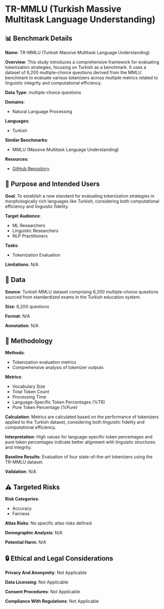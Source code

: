 # TR-MMLU (Turkish Massive Multitask Language Understanding)

## 📊 Benchmark Details

**Name**: TR-MMLU (Turkish Massive Multitask Language Understanding)

**Overview**: This study introduces a comprehensive framework for evaluating tokenization strategies, focusing on Turkish as a benchmark. It uses a dataset of 6,200 multiple-choice questions derived from the MMLU benchmark to evaluate various tokenizers across multiple metrics related to linguistic integrity and computational efficiency.

**Data Type**: multiple-choice questions

**Domains**:
- Natural Language Processing

**Languages**:
- Turkish

**Similar Benchmarks**:
- MMLU (Massive Multitask Language Understanding)

**Resources**:
- [GitHub Repository](https://github.com/malibayram/tokenizer_benchmark)

## 🎯 Purpose and Intended Users

**Goal**: To establish a new standard for evaluating tokenization strategies in morphologically rich languages like Turkish, considering both computational efficiency and linguistic fidelity.

**Target Audience**:
- ML Researchers
- Linguistic Researchers
- NLP Practitioners

**Tasks**:
- Tokenization Evaluation

**Limitations**: N/A

## 💾 Data

**Source**: Turkish MMLU dataset comprising 6,200 multiple-choice questions sourced from standardized exams in the Turkish education system.

**Size**: 6,200 questions

**Format**: N/A

**Annotation**: N/A

## 🔬 Methodology

**Methods**:
- Tokenization evaluation metrics
- Comprehensive analysis of tokenizer outputs

**Metrics**:
- Vocabulary Size
- Total Token Count
- Processing Time
- Language-Specific Token Percentages (%TR)
- Pure Token Percentage (%Pure)

**Calculation**: Metrics are calculated based on the performance of tokenizers applied to the Turkish dataset, considering both linguistic fidelity and computational efficiency.

**Interpretation**: High values for language-specific token percentages and pure token percentages indicate better alignment with linguistic structures and integrity.

**Baseline Results**: Evaluation of four state-of-the-art tokenizers using the TR-MMLU dataset.

**Validation**: N/A

## ⚠️ Targeted Risks

**Risk Categories**:
- Accuracy
- Fairness

**Atlas Risks**:
No specific atlas risks defined

**Demographic Analysis**: N/A

**Potential Harm**: N/A

## 🔒 Ethical and Legal Considerations

**Privacy And Anonymity**: Not Applicable

**Data Licensing**: Not Applicable

**Consent Procedures**: Not Applicable

**Compliance With Regulations**: Not Applicable
